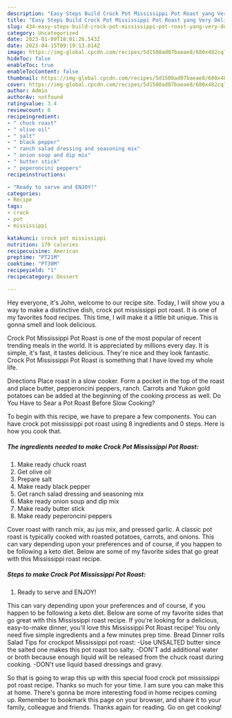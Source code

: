 ```yaml
---
description: "Easy Steps Build Crock Pot Mississippi Pot Roast yang Very Delicious"
title: "Easy Steps Build Crock Pot Mississippi Pot Roast yang Very Delicious"
slug: 434-easy-steps-build-crock-pot-mississippi-pot-roast-yang-very-delicious
category: Uncategorized
date: 2023-01-09T18:01:26.543Z
date: 2023-04-15T09:19:13.814Z
image: https://img-global.cpcdn.com/recipes/5d1508ad07baeae8/680x482cq70/crock-pot-mississippi-pot-roast-recipe-main-photo.jpg
hideToc: false
enableToc: true
enableTocContent: false
thumbnail: https://img-global.cpcdn.com/recipes/5d1508ad07baeae8/680x482cq70/crock-pot-mississippi-pot-roast-recipe-main-photo.jpg
cover: https://img-global.cpcdn.com/recipes/5d1508ad07baeae8/680x482cq70/crock-pot-mississippi-pot-roast-recipe-main-photo.jpg
author: Admin
authorAv: notfound
ratingvalue: 3.4
reviewcount: 8
recipeingredient:
- " chuck roast"
- " olive oil"
- " salt"
- " black pepper"
- " ranch salad dressing and seasoning mix"
- " onion soup and dip mix"
- " butter stick"
- " peperoncini peppers"
recipeinstructions:

- "Ready to serve and ENJOY!"
categories:
- Recipe
tags:
- crock
- pot
- mississippi

katakunci: crock pot mississippi 
nutrition: 170 calories
recipecuisine: American
preptime: "PT21M"
cooktime: "PT30M"
recipeyield: "1"
recipecategory: Dessert

---
```



Hey everyone, it's John, welcome to our recipe site. Today, I will show you a way to make a distinctive dish, crock pot mississippi pot roast. It is one of my favorites food recipes. This time, I will make it a little bit unique. This is gonna smell and look delicious.

Crock Pot Mississippi Pot Roast is one of the most popular of recent trending meals in the world. It is appreciated by millions every day. It is simple, it's fast, it tastes delicious. They're nice and they look fantastic. Crock Pot Mississippi Pot Roast is something that I have loved my whole life.

Directions Place roast in a slow cooker. Form a pocket in the top of the roast and place butter, pepperoncini peppers, ranch. Carrots and Yukon gold potatoes can be added at the beginning of the cooking process as well. Do You Have to Sear a Pot Roast Before Slow Cooking?


To begin with this recipe, we have to prepare a few components. You can have crock pot mississippi pot roast using 8 ingredients and 0 steps. Here is how you cook that.

<!--inarticleads1-->

##### The ingredients needed to make Crock Pot Mississippi Pot Roast:

1. Make ready  chuck roast
1. Get  olive oil
1. Prepare  salt
1. Make ready  black pepper
1. Get  ranch salad dressing and seasoning mix
1. Make ready  onion soup and dip mix
1. Make ready  butter stick
1. Make ready  peperoncini peppers


Cover roast with ranch mix, au jus mix, and pressed garlic. A classic pot roast is typically cooked with roasted potatoes, carrots, and onions. This can vary depending upon your preferences and of course, if you happen to be following a keto diet. Below are some of my favorite sides that go great with this Mississippi roast recipe. 

<!--inarticleads2-->

##### Steps to make Crock Pot Mississippi Pot Roast:


1. Ready to serve and ENJOY!

This can vary depending upon your preferences and of course, if you happen to be following a keto diet. Below are some of my favorite sides that go great with this Mississippi roast recipe. If you&#39;re looking for a delicious, easy-to-make dinner, you&#39;ll love this Mississippi Pot Roast recipe! You only need five simple ingredients and a few minutes prep time. Bread Dinner rolls Salad Tips for crockpot Mississippi pot roast: -Use UNSALTED butter since the salted one makes this pot roast too salty. -DON&#39;T add additional water or broth because enough liquid will be released from the chuck roast during cooking. -DON&#39;t use liquid based dressings and gravy. 

So that is going to wrap this up with this special food crock pot mississippi pot roast recipe. Thanks so much for your time. I am sure you can make this at home. There's gonna be more interesting food in home recipes coming up. Remember to bookmark this page on your browser, and share it to your family, colleague and friends. Thanks again for reading. Go on get cooking!

